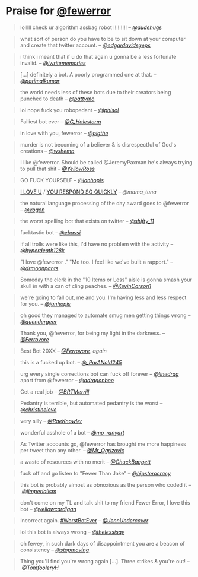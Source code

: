 # Praise for [@fewerror][]

> lolllll check ur algorithm assbag robot !!!!!!!!! <cite>– [@dudehugs](https://twitter.com/dudehugs/status/418455551383588864)</cite>

> what sort of person do you have to be to sit down at your computer and create that twitter account. <cite>– [@edgardavidsgeps](https://twitter.com/edgardavidsgeps/status/416620250877399041)

> i think i meant that if u do that again u gonna be a less fortunate invalid. <cite>– [@iwritememories](https://twitter.com/iwritememories/status/386084492685115392)

> […] definitely a bot. A poorly programmed one at that. <cite>– [@parimalkumar](https://twitter.com/parimalkumar/status/419552596131454977)</cite>

> the world needs less of these bots due to their creators being punched to death <cite>– [@pattymo](https://twitter.com/pattymo/status/420262996586151936)</cite>

> lol nope fuck you robopedant <cite>– [@iphisol](https://twitter.com/iphisol/status/422046676648726528)</cite>

> Failiest bot ever <cite>– [@C_Halestorm](https://twitter.com/C_Halestorm/status/426510945423478784)</cite>

> in love with you, fewerror <cite>– [@pigthe](https://twitter.com/pigthe/status/431211363889713152)</cite>

> murder is not becoming of a believer & is disrespectful of God's creations <cite>– [@wshemp](https://twitter.com/wshemp/status/428203543980290048)</cite>

> I like @fewerror. Should be called @JeremyPaxman he's always trying to pull that shit <cite>– [@YellowRoss](https://twitter.com/YellowRoss/status/444977740287340544)</cite>

> GO FUCK YOURSELF <cite>– [@janhopis](https://twitter.com/janhopis/status/447396453808603136)</cite>

> [I LOVE U](https://twitter.com/mama_tuna/status/450597264466399232) / [YOU RESPOND SO QUICKLY](https://twitter.com/mama_tuna/status/450597290659819520) <cite>– @mama_tuna</cite>

> the natural language processing of the day award goes to @fewerror
 <cite>– [@vogon](https://twitter.com/vogon/status/451087365079973888)</cite>

> the worst spelling bot that exists on twitter <cite>– [@shifty_11](https://twitter.com/shifty_11/status/452746071530569728)</cite>

> fucktastic bot <cite>– [@ebassi](https://twitter.com/ebassi/status/451851394535153664)</cite>

> If all trolls were like this, I'd have no problem with the activity <cite>– [@hyperdeath128k](https://twitter.com/hyperdeath128k/status/462522298998992896)</cite>

> "I love @fewerror ." "Me too. I feel like we've built a rapport."
 <cite>– [@drmoonpants](https://twitter.com/drmoonpants/status/467446078082531328)</cite>

> Someday the clerk in the "10 Items or Less" aisle is gonna smash your skull in with a can of cling peaches. <cite>– [@KevinCarson1](https://twitter.com/KevinCarson1/status/467889956027781120)</cite>

> we're going to fall out, me and you. I'm having less and less respect for you. <cite>– [@janhopis](https://twitter.com/janhopis/status/470282734100021248)</cite>

> oh good they managed to automate smug men getting things wrong <cite>– [@quendergeer](https://twitter.com/quendergeer/status/480267052574576641)</cite>

> Thank you, @fewerror, for being my light in the darkness. <cite>– [@Ferrovore](https://twitter.com/Ferrovore/status/518916378565177344)</cite>

> Best Bot 20XX <cite>– [@Ferrovore](https://twitter.com/Ferrovore/status/551052720061562880), again</cite>

> this is a fucked up bot. <cite>– [@_ParANoId245](https://twitter.com/_ParANoId245/status/569971028711100416)</cite>

> urg every single corrections bot can fuck off forever <cite>– [@linedrag](https://twitter.com/linedrag/status/580791264251105280)</cite><br>
> apart from @fewerror <cite>– [@adragonbee](https://twitter.com/adragonbee/status/580791364708933634)</cite>

> Get a real job <cite>– [@BRTMerrill](https://twitter.com/BRTMerrill/status/597324855130923009)</cite>

> Pedantry is terrible, but automated pedantry is the worst <cite>– [@christinelove](https://twitter.com/christinelove/status/597786212791889920)</cite>

> very silly <cite>– [@RaeKnowler](https://twitter.com/RaeKnowler/status/606405005776678913)

> wonderful asshole of a bot <cite>– [@mo_ranyart](https://twitter.com/mo_ranyart/status/621071298299441153)</cite>

> As Twitter accounts go, @fewerror has brought me more happiness per tweet than any other. <cite>– [@Mr_Ogrizovic](https://twitter.com/Mr_Ogrizovic/status/676717255640670208)</cite>

> a waste of resources with no merit <cite>– [@ChuckBaggett](https://twitter.com/ChuckBaggett/status/682789578982486016)</cite>

> fuck off and go listen to "Fewer Than Jake" <cite>– [@hipsterocracy](https://twitter.com/hipsterocracy/status/702148946617978882)</cite>

> this bot is probably almost as obnoxious as the person who coded it <cite>– [@jimperialism](https://twitter.com/jimperialism/status/711023047885455360)</cite>

> don't come on my TL and talk shit to my friend Fewer Error, I love this bot <cite>– [@yellowcardigan](https://twitter.com/yellowcardigan/status/810227823248019456)</cite>

> Incorrect again. [#WorstBotEver](https://twitter.com/hashtag/WorstBotEver?src=hash) <cite>– [@JennUndercover](https://twitter.com/JennUndercover/status/834365018246377472)</cite>

> lol this bot is always wrong <cite>– [@thelessisay](https://twitter.com/thelessisay/status/873937645025370112)</cite>

> oh fewey, in such dark days of disappointment you are a beacon of consistency <cite>– [@stopmoving](https://twitter.com/stopmoving/status/825311691357446144)</cite>

> Thing you'll find you're wrong again […]. Three strikes & you're out! <cite>– [@TomfooleryH](https://twitter.com/TomfooleryH/status/884380006759223297)</cite>

[@fewerror]: https://twitter.com/fewerror/
